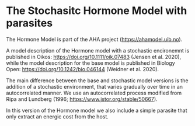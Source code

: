 # The Stochasitc Hormone Model with parasites

The Hormone Model is part of the AHA project (https://ahamodel.uib.no).

A model description of the Hormone model with a stochastic encironemnt is published in Oikos: https://doi.org/10.1111/oik.07483 (Jensen et al. 2020), while the model description for the base model is published in Biology Open: https://doi.org/10.1242/bio.046144 (Weidner et al. 2020).

The main difference between the base and stochastic model versions is the addition of a stochastic environment, that varies gradually over time in an autocorrelated manner. We use an autocorrelated process modified from Ripa and Lundberg (1996; https://www.jstor.org/stable/50667).

In this version of the Hormone model we also include a simple parasite that only extract an energic cost from the host.
